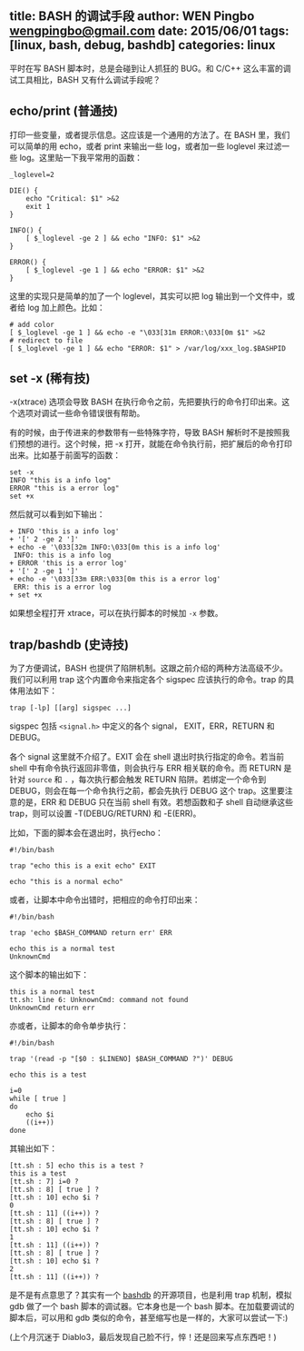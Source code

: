 title: BASH 的调试手段
author: WEN Pingbo <wengpingbo@gmail.com>
date: 2015/06/01
tags: [linux, bash, debug, bashdb]
categories: linux
---

平时在写 BASH 脚本时，总是会碰到让人抓狂的 BUG。和 C/C++ 这么丰富的调试工具相比，BASH 又有什么调试手段呢？

## echo/print (普通技)
打印一些变量，或者提示信息。这应该是一个通用的方法了。在 BASH 里，我们可以简单的用 echo，或者 print 来输出一些 log，或者加一些 loglevel 来过滤一些 log。这里贴一下我平常用的函数：

```
_loglevel=2

DIE() {
    echo "Critical: $1" >&2
    exit 1
}

INFO() {
    [ $_loglevel -ge 2 ] && echo "INFO: $1" >&2
}

ERROR() {
    [ $_loglevel -ge 1 ] && echo "ERROR: $1" >&2
}
```

这里的实现只是简单的加了一个 loglevel，其实可以把 log 输出到一个文件中，或者给 log 加上颜色。比如：

```
# add color
[ $_loglevel -ge 1 ] && echo -e "\033[31m ERROR:\033[0m $1" >&2
# redirect to file
[ $_loglevel -ge 1 ] && echo "ERROR: $1" > /var/log/xxx_log.$BASHPID

```

## set -x (稀有技)
-x(xtrace) 选项会导致 BASH 在执行命令之前，先把要执行的命令打印出来。这个选项对调试一些命令错误很有帮助。

有的时候，由于传进来的参数带有一些特殊字符，导致 BASH 解析时不是按照我们预想的进行。这个时候，把 -x 打开，就能在命令执行前，把扩展后的命令打印出来。比如基于前面写的函数：

```
set -x
INFO "this is a info log"
ERROR "this is a error log"
set +x
```

然后就可以看到如下输出：

```
+ INFO 'this is a info log'
+ '[' 2 -ge 2 ']'
+ echo -e '\033[32m INFO:\033[0m this is a info log'
 INFO: this is a info log
+ ERROR 'this is a error log'
+ '[' 2 -ge 1 ']'
+ echo -e '\033[33m ERR:\033[0m this is a error log'
 ERR: this is a error log
+ set +x
```

如果想全程打开 xtrace，可以在执行脚本的时候加 `-x` 参数。

## trap/bashdb (史诗技)

为了方便调试，BASH 也提供了陷阱机制。这跟之前介绍的两种方法高级不少。我们可以利用 trap 这个内置命令来指定各个 sigspec 应该执行的命令。trap 的具体用法如下：

```
trap [-lp] [[arg] sigspec ...]
```

sigspec 包括 `<signal.h>` 中定义的各个 signal， EXIT，ERR，RETURN 和 DEBUG。

各个 signal 这里就不介绍了。EXIT 会在 shell 退出时执行指定的命令。若当前 shell 中有命令执行返回非零值，则会执行与 ERR 相关联的命令。而 RETURN 是针对 `source` 和 `.` ，每次执行都会触发 RETURN 陷阱。若绑定一个命令到 DEBUG，则会在每一个命令执行之前，都会先执行 DEBUG 这个 trap。这里要注意的是，ERR 和 DEBUG 只在当前 shell 有效。若想函数和子 shell 自动继承这些 trap，则可以设置 -T(DEBUG/RETURN) 和 -E(ERR)。

比如，下面的脚本会在退出时，执行echo：

```
#!/bin/bash

trap "echo this is a exit echo" EXIT

echo "this is a normal echo"
```

或者，让脚本中命令出错时，把相应的命令打印出来：

```
#!/bin/bash

trap 'echo $BASH_COMMAND return err' ERR

echo this is a normal test
UnknownCmd
```

这个脚本的输出如下：

```
this is a normal test
tt.sh: line 6: UnknownCmd: command not found
UnknownCmd return err
```

亦或者，让脚本的命令单步执行：

```
#!/bin/bash

trap '(read -p "[$0 : $LINENO] $BASH_COMMAND ?")' DEBUG

echo this is a test

i=0
while [ true ]
do
    echo $i
    ((i++))
done
```

其输出如下：

```
[tt.sh : 5] echo this is a test ?
this is a test
[tt.sh : 7] i=0 ?
[tt.sh : 8] [ true ] ?
[tt.sh : 10] echo $i ?
0
[tt.sh : 11] ((i++)) ?
[tt.sh : 8] [ true ] ?
[tt.sh : 10] echo $i ?
1
[tt.sh : 11] ((i++)) ?
[tt.sh : 8] [ true ] ?
[tt.sh : 10] echo $i ?
2
[tt.sh : 11] ((i++)) ?
```

是不是有点意思了？其实有一个 [bashdb](http://bashdb.sourceforge.net/) 的开源项目，也是利用 trap 机制，模拟 gdb 做了一个 bash 脚本的调试器。它本身也是一个 bash 脚本。在加载要调试的脚本后，可以用和 gdb 类似的命令，甚至缩写也是一样的，大家可以尝试一下:)

(上个月沉迷于 Diablo3，最后发现自己脸不行，悴！还是回来写点东西吧！)